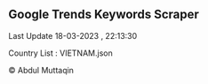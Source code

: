 

## Google Trends Keywords Scraper 
 
Last Update 18-03-2023 , 22:13:30

Country List :
VIETNAM.json



© Abdul Muttaqin 
